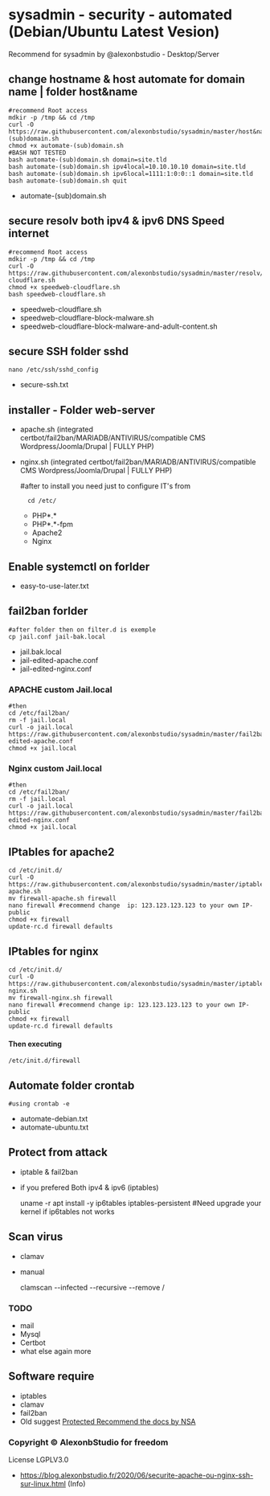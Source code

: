 # sysadmin - security - automated (Debian/Ubuntu Latest Vesion)
 Recommend for sysadmin by @alexonbstudio - Desktop/Server


## change hostname & host automate for domain name | folder host&name

	#recommend Root access
	mdkir -p /tmp && cd /tmp
	curl -O https://raw.githubusercontent.com/alexonbstudio/sysadmin/master/host&name/automate-(sub)domain.sh
	chmod +x automate-(sub)domain.sh
	#BASH NOT TESTED
	bash automate-(sub)domain.sh domain=site.tld
	bash automate-(sub)domain.sh ipv4local=10.10.10.10 domain=site.tld
	bash automate-(sub)domain.sh ipv6local=1111:1:0:0::1 domain=site.tld
	bash automate-(sub)domain.sh quit
	
+ automate-(sub)domain.sh

## secure resolv both ipv4 & ipv6 DNS Speed internet
	
	#recommend Root access
	mdkir -p /tmp && cd /tmp
	curl -O https://raw.githubusercontent.com/alexonbstudio/sysadmin/master/resolv/speedweb-cloudflare.sh
	chmod +x speedweb-cloudflare.sh
	bash speedweb-cloudflare.sh

+ speedweb-cloudflare.sh
+ speedweb-cloudflare-block-malware.sh
+ speedweb-cloudflare-block-malware-and-adult-content.sh

## secure SSH folder sshd
	nano /etc/ssh/sshd_config

+ secure-ssh.txt

## installer - Folder web-server

+ apache.sh (integrated certbot/fail2ban/MARIADB/ANTIVIRUS/compatible CMS Wordpress/Joomla/Drupal | FULLY PHP) 
+ nginx.sh (integrated certbot/fail2ban/MARIADB/ANTIVIRUS/compatible CMS Wordpress/Joomla/Drupal | FULLY PHP) 
	
	#after to install you need just to configure IT's from
	
		cd /etc/
	
	+ PHP*.*
	+ PHP*.*-fpm
	+ Apache2
	+ Nginx

## Enable systemctl on forlder

- easy-to-use-later.txt


## fail2ban forlder

	#after folder then on filter.d is exemple
	cp jail.conf jail-bak.local

+ jail.bak.local
+ jail-edited-apache.conf
+ jail-edited-nginx.conf

### APACHE custom Jail.local

	#then
	cd /etc/fail2ban/
	rm -f jail.local
	curl -o jail.local https://raw.githubusercontent.com/alexonbstudio/sysadmin/master/fail2ban/jail-edited-apache.conf
	chmod +x jail.local
	
### Nginx custom Jail.local

	#then
	cd /etc/fail2ban/
	rm -f jail.local
	curl -o jail.local https://raw.githubusercontent.com/alexonbstudio/sysadmin/master/fail2ban/jail-edited-nginx.conf
	chmod +x jail.local

## IPtables for apache2

	cd /etc/init.d/
	curl -O https://raw.githubusercontent.com/alexonbstudio/sysadmin/master/iptable/firewall-apache.sh
	mv firewall-apache.sh firewall
	nano firewall #recommend change  ip: 123.123.123.123 to your own IP-public
	chmod +x firewall
	update-rc.d firewall defaults

## IPtables for nginx

	cd /etc/init.d/
	curl -O https://raw.githubusercontent.com/alexonbstudio/sysadmin/master/iptable/firewall-nginx.sh
	mv firewall-nginx.sh firewall
	nano firewall #recommend change ip: 123.123.123.123 to your own IP-public
	chmod +x firewall
	update-rc.d firewall defaults

#### Then executing
	/etc/init.d/firewall
	

## Automate folder crontab 

	#using crontab -e

+ automate-debian.txt 
+ automate-ubuntu.txt 
	
	

## Protect from attack

+ iptable & fail2ban
+ if you prefered Both ipv4 & ipv6 (iptables)

	uname -r
	apt install -y ip6tables iptables-persistent
	#Need upgrade your kernel if ip6tables not works

## Scan virus

+ clamav
+ manual 

	clamscan --infected --recursive --remove /

### TODO
- mail
- Mysql
- Certbot
- what else again more


## Software require

+ iptables
+ clamav
+ fail2ban
+ Old suggest [Protected Recommend the docs by NSA](Guide-to-the-Secure-Configuration-of-Red-Hat-Enterprise-Linux-5-by-NSA.pdf)

### Copyright &copy; AlexonbStudio for freedom

License LGPLV3.0

+ https://blog.alexonbstudio.fr/2020/06/securite-apache-ou-nginx-ssh-sur-linux.html (Info)
